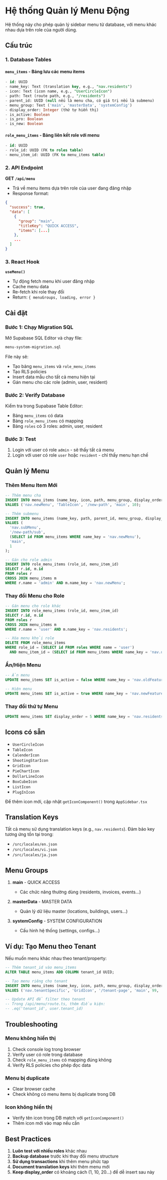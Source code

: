 # Hệ thống Quản lý Menu Động

Hệ thống này cho phép quản lý sidebar menu từ database, với menu khác nhau dựa trên role của người dùng.

## Cấu trúc

### 1. Database Tables

#### `menu_items` - Bảng lưu các menu items
```sql
- id: UUID
- name_key: Text (translation key, e.g., "nav.residents")
- icon: Text (icon name, e.g., "UserCircleIcon")
- path: Text (route path, e.g., "/residents")
- parent_id: UUID (null nếu là menu cha, có giá trị nếu là submenu)
- menu_group: Text ('main', 'masterData', 'systemConfig')
- display_order: Integer (thứ tự hiển thị)
- is_active: Boolean
- is_pro: Boolean
- is_new: Boolean
```

#### `role_menu_items` - Bảng liên kết role với menu
```sql
- id: UUID
- role_id: UUID (FK to roles table)
- menu_item_id: UUID (FK to menu_items table)
```

### 2. API Endpoint

**GET `/api/menu`**
- Trả về menu items dựa trên role của user đang đăng nhập
- Response format:
```json
{
  "success": true,
  "data": [
    {
      "group": "main",
      "titleKey": "QUICK ACCESS",
      "items": [...]
    },
    ...
  ]
}
```

### 3. React Hook

**`useMenu()`**
- Tự động fetch menu khi user đăng nhập
- Cache menu data
- Re-fetch khi role thay đổi
- Return: `{ menuGroups, loading, error }`

## Cài đặt

### Bước 1: Chạy Migration SQL

Mở Supabase SQL Editor và chạy file:
```bash
menu-system-migration.sql
```

File này sẽ:
- Tạo bảng `menu_items` và `role_menu_items`
- Tạo RLS policies
- Insert data mẫu cho tất cả menu hiện tại
- Gán menu cho các role (admin, user, resident)

### Bước 2: Verify Database

Kiểm tra trong Supabase Table Editor:
- Bảng `menu_items` có data
- Bảng `role_menu_items` có mapping
- Bảng `roles` có 3 roles: admin, user, resident

### Bước 3: Test

1. Login với user có role `admin` - sẽ thấy tất cả menu
2. Login với user có role `user` hoặc `resident` - chỉ thấy menu hạn chế

## Quản lý Menu

### Thêm Menu Item Mới

```sql
-- Thêm menu cha
INSERT INTO menu_items (name_key, icon, path, menu_group, display_order)
VALUES ('nav.newMenu', 'TableIcon', '/new-path', 'main', 10);

-- Thêm submenu
INSERT INTO menu_items (name_key, path, parent_id, menu_group, display_order)
VALUES (
  'nav.subMenu', 
  '/new-path/sub', 
  (SELECT id FROM menu_items WHERE name_key = 'nav.newMenu'),
  'main',
  1
);

-- Gán cho role admin
INSERT INTO role_menu_items (role_id, menu_item_id)
SELECT r.id, m.id
FROM roles r
CROSS JOIN menu_items m
WHERE r.name = 'admin' AND m.name_key = 'nav.newMenu';
```

### Thay đổi Menu cho Role

```sql
-- Gán menu cho role khác
INSERT INTO role_menu_items (role_id, menu_item_id)
SELECT r.id, m.id
FROM roles r
CROSS JOIN menu_items m
WHERE r.name = 'user' AND m.name_key = 'nav.residents';

-- Xóa menu khỏi role
DELETE FROM role_menu_items
WHERE role_id = (SELECT id FROM roles WHERE name = 'user')
  AND menu_item_id = (SELECT id FROM menu_items WHERE name_key = 'nav.userManagement');
```

### Ẩn/Hiện Menu

```sql
-- Ẩn menu
UPDATE menu_items SET is_active = false WHERE name_key = 'nav.oldFeature';

-- Hiện menu
UPDATE menu_items SET is_active = true WHERE name_key = 'nav.newFeature';
```

### Thay đổi thứ tự Menu

```sql
UPDATE menu_items SET display_order = 5 WHERE name_key = 'nav.residents';
```

## Icons có sẵn

- `UserCircleIcon`
- `TableIcon`
- `CalenderIcon`
- `ShootingStarIcon`
- `GridIcon`
- `PieChartIcon`
- `DollarLineIcon`
- `BoxCubeIcon`
- `ListIcon`
- `PlugInIcon`

Để thêm icon mới, cập nhật `getIconComponent()` trong `AppSidebar.tsx`

## Translation Keys

Tất cả menu sử dụng translation keys (e.g., `nav.residents`). Đảm bảo key tương ứng tồn tại trong:
- `/src/locales/en.json`
- `/src/locales/vi.json`
- `/src/locales/ja.json`

## Menu Groups

1. **main** - QUICK ACCESS
   - Các chức năng thường dùng (residents, invoices, events...)

2. **masterData** - MASTER DATA
   - Quản lý dữ liệu master (locations, buildings, users...)

3. **systemConfig** - SYSTEM CONFIGURATION
   - Cấu hình hệ thống (settings, configs...)

## Ví dụ: Tạo Menu theo Tenant

Nếu muốn menu khác nhau theo tenant/property:

```sql
-- Thêm tenant_id vào menu_items
ALTER TABLE menu_items ADD COLUMN tenant_id UUID;

-- Tạo menu riêng cho tenant
INSERT INTO menu_items (name_key, icon, path, menu_group, display_order, tenant_id)
VALUES ('nav.tenantSpecific', 'GridIcon', '/tenant-page', 'main', 99, '<tenant-uuid>');

-- Update API để filter theo tenant
-- Trong /api/menu/route.ts, thêm điều kiện:
-- .eq('tenant_id', user.tenant_id)
```

## Troubleshooting

### Menu không hiển thị
1. Check console log trong browser
2. Verify user có role trong database
3. Check `role_menu_items` có mapping đúng không
4. Verify RLS policies cho phép đọc data

### Menu bị duplicate
- Clear browser cache
- Check không có menu items bị duplicate trong DB

### Icon không hiển thị
- Verify tên icon trong DB match với `getIconComponent()`
- Thêm icon mới vào map nếu cần

## Best Practices

1. **Luôn test với nhiều roles** khác nhau
2. **Backup database** trước khi thay đổi menu structure
3. **Sử dụng transactions** khi thêm menu phức tạp
4. **Document translation keys** khi thêm menu mới
5. **Keep display_order** có khoảng cách (1, 10, 20...) để dễ insert sau này
